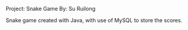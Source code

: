 Project: Snake Game
By: Su Ruilong

Snake game created with Java, with use of MySQL to store the scores.
